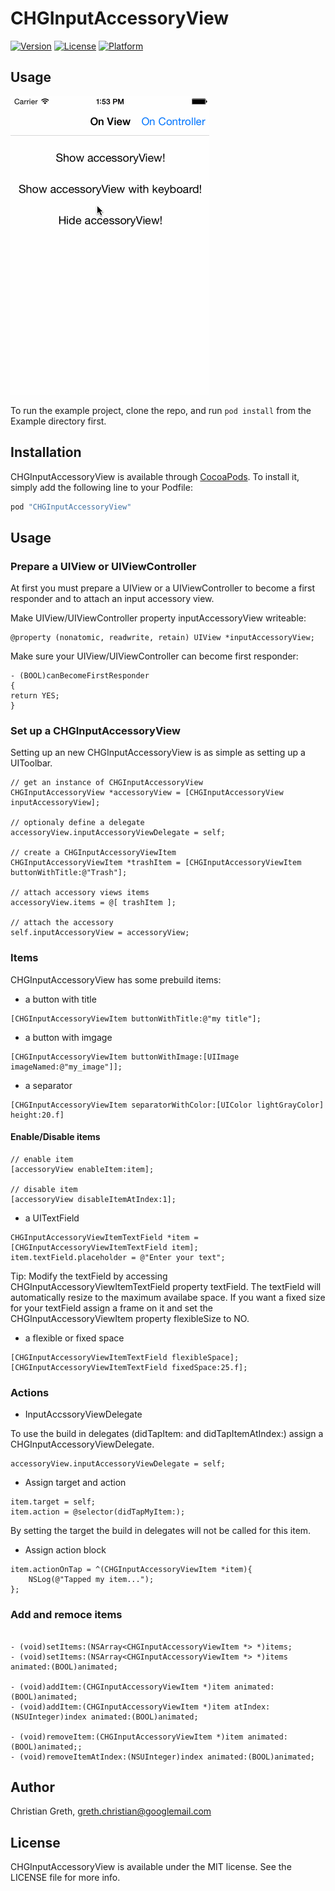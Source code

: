 # CHGInputAccessoryView

[![Version](https://img.shields.io/cocoapods/v/CHGInputAccessoryView.svg?style=flat)](http://cocoapods.org/pods/CHGInputAccessoryView)
[![License](https://img.shields.io/cocoapods/l/CHGInputAccessoryView.svg?style=flat)](http://cocoapods.org/pods/CHGInputAccessoryView)
[![Platform](https://img.shields.io/cocoapods/p/CHGInputAccessoryView.svg?style=flat)](http://cocoapods.org/pods/CHGInputAccessoryView)

## Usage

![Screenshot of example CHGInputAccessoryView](example.gif)

To run the example project, clone the repo, and run `pod install` from the Example directory first.

## Installation

CHGInputAccessoryView is available through [CocoaPods](http://cocoapods.org). To install
it, simply add the following line to your Podfile:

```ruby
pod "CHGInputAccessoryView"
```

## Usage

### Prepare a UIView or UIViewController

At first you must prepare a UIView or a UIViewController to become a first responder and to attach an input accessory view.

Make UIView/UIViewController property inputAccessoryView writeable:

```objc
@property (nonatomic, readwrite, retain) UIView *inputAccessoryView;
```

Make sure your UIView/UIViewController can become first responder:
```objc
- (BOOL)canBecomeFirstResponder
{
return YES;
}
```

### Set up a CHGInputAccessoryView

Setting up an new CHGInputAccessoryView is as simple as setting up a UIToolbar.

```objc
// get an instance of CHGInputAccessoryView
CHGInputAccessoryView *accessoryView = [CHGInputAccessoryView inputAccessoryView];

// optionaly define a delegate
accessoryView.inputAccessoryViewDelegate = self;

// create a CHGInputAccessoryViewItem
CHGInputAccessoryViewItem *trashItem = [CHGInputAccessoryViewItem buttonWithTitle:@"Trash"];

// attach accessory views items
accessoryView.items = @[ trashItem ];

// attach the accessory
self.inputAccessoryView = accessoryView;
```

### Items

CHGInputAccessoryView has some prebuild items:

- a button with title
```objc
[CHGInputAccessoryViewItem buttonWithTitle:@"my title"];
```

- a button with imgage
```objc
[CHGInputAccessoryViewItem buttonWithImage:[UIImage imageNamed:@"my_image"]];
```

- a separator
```objc
[CHGInputAccessoryViewItem separatorWithColor:[UIColor lightGrayColor] height:20.f]
```
#### Enable/Disable items

```objc
// enable item
[accessoryView enableItem:item];

// disable item
[accessoryView disableItemAtIndex:1];
```

- a UITextField
```objc
CHGInputAccessoryViewItemTextField *item = [CHGInputAccessoryViewItemTextField item];
item.textField.placeholder = @"Enter your text";
```
Tip: Modify the textField by accessing CHGInputAccessoryViewItemTextField property textField. The textField will automatically resize to the maximum availabe space. If you want a fixed size for your textField assign a frame on it and set the CHGInputAccessoryViewItem property flexibleSize to NO.

- a flexible or fixed space
```objc
[CHGInputAccessoryViewItemTextField flexibleSpace];
[CHGInputAccessoryViewItemTextField fixedSpace:25.f];
```

### Actions

- InputAccssoryViewDelegate

To use the build in delegates (didTapItem: and didTapItemAtIndex:) assign a CHGInputAccessoryViewDelegate.

```objc
accessoryView.inputAccessoryViewDelegate = self;
```

- Assign target and action
```objc
item.target = self;
item.action = @selector(didTapMyItem:);
```
By setting the target the build in delegates will not be called for this item.

- Assign action block
```objc
item.actionOnTap = ^(CHGInputAccessoryViewItem *item){
    NSLog(@"Tapped my item...");
};
```

### Add and remoce items

```objc

- (void)setItems:(NSArray<CHGInputAccessoryViewItem *> *)items;
- (void)setItems:(NSArray<CHGInputAccessoryViewItem *> *)items animated:(BOOL)animated;

- (void)addItem:(CHGInputAccessoryViewItem *)item animated:(BOOL)animated;
- (void)addItem:(CHGInputAccessoryViewItem *)item atIndex:(NSUInteger)index animated:(BOOL)animated;

- (void)removeItem:(CHGInputAccessoryViewItem *)item animated:(BOOL)animated;;
- (void)removeItemAtIndex:(NSUInteger)index animated:(BOOL)animated;
```

## Author

Christian Greth, greth.christian@googlemail.com

## License

CHGInputAccessoryView is available under the MIT license. See the LICENSE file for more info.
